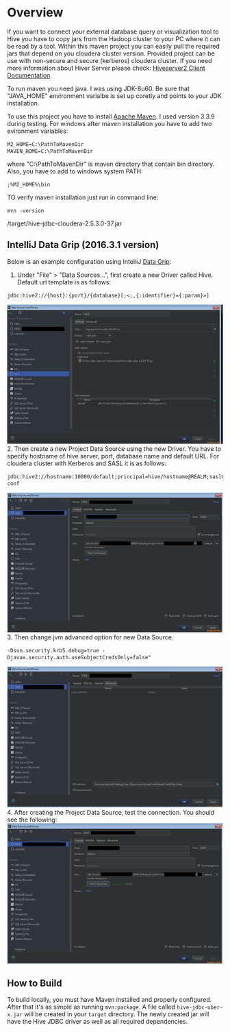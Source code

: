 # Overview
If you want to connect your external database query or visualization tool to Hive you have to copy jars from the Hadoop cluster to your PC where it can be read by a tool. Within this maven project you can easily pull the required jars that depend on you cloudera cluster version. Provided project can be use with non-secure and secure (kerberos) cloudera cluster.
If you need more information about Hiver Server please check:
[Hiveserver2 Client Documentation](https://cwiki.apache.org/confluence/display/Hive/HiveServer2+Clients#HiveServer2Clients-JDBC).


To run maven you need java. I was using JDK-8u60. Be sure that "JAVA_HOME" environment varialbe is set up coretly and points to your JDK installation. 


To use this project you have to install [Apache Maven](https://maven.apache.org/download.cgi). I used version 3.3.9 during testing. For windows after maven installation you have to add two evironment variables:
```
M2_HOME=C:\PathToMavenDir
MAVEN_HOME=C:\PathToMavenDir
```
where "C:\PathToMavenDir" is maven directory that contain bin directory. Also, you have to add to windows system PATH:
```
;%M2_HOME%\bin
```
TO verify maven installation just run in command line:
```
mvn -version
```

/target/hive-jdbc-cloudera-2.5.3.0-37.jar

## IntelliJ Data Grip (2016.3.1 version)
Below is an example configuration using IntelliJ [Data Grip](https://www.jetbrains.com/datagrip/):

1. Under "File" > "Data Sources...", first create a new Driver called Hive. 
Default url template is as follows:
```
jdbc:hive2://{host}:{port}/{database}[;<;,{:identifier}={:param}>]
```
![](https://github.com/andrzej-jedrzejewski/hive-jdbc-cloudera-jar/blob/master/images/driver_conf_masked.png)
2. Then create a new Project Data Source using the new Driver. You have to specify hostname of hive server, port, database name and default URL. For cloudera cluster with Kerberos and SASL it is as follows:
```
jdbc:hive2://hostname:10000/default;principal=hive/hostname@REALM;saslQop=auth-conf
```
![](https://github.com/andrzej-jedrzejewski/hive-jdbc-cloudera-jar/blob/master/images/data_source_conf_1_masked.png)
3. Then change jvm advanced option for new Data Source.
```
-Dsun.security.krb5.debug=true -Djavax.security.auth.useSubjectCredsOnly=false"
```
![](https://github.com/andrzej-jedrzejewski/hive-jdbc-cloudera-jar/blob/master/images/data_source_conf_2_masked.png)
4. After creating the Project Data Source, test the connection.  You should see the following:
![](https://github.com/andrzej-jedrzejewski/hive-jdbc-cloudera-jar/blob/master/images/data_source_conf_3_masked.png)

## How to Build
To build locally, you must have Maven installed and properly configured.  After that it's as simple as running `mvn:package`.  A file called `hive-jdbc-uber-x.jar` will be created in your `target` directory.  The newly created jar will have the Hive JDBC driver as well as all required dependencies.
